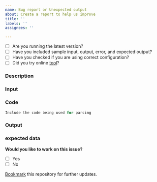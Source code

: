 ```yaml
---
name: Bug report or Unexpected output
about: Create a report to help us improve
title: ''
labels: ''
assignees: ''

---
```


* [ ] Are you running the latest version?
* [ ] Have you included sample input, output, error, and expected output? 
* [ ] Have you checked if you are using correct configuration?
* [ ] Did you try online [tool](https://naturalintelligence.github.io/fast-xml-parser/)?

### Description
<!-- Please provide following data to avoid long communication and fast resolution. --> 
### Input
<!-- Please include your sample code or steps to reproduce here -->

### Code
```js
Include the code being used for parsing
```

### Output
<!-- Please include output data or error here -->

### expected data
<!-- Please include expected output data here -->

**Would you like to work on this issue?**
<!-- choose one by changing [ ] to [x] -->
- [ ] Yes
- [ ] No

[Bookmark](https://github.com/NaturalIntelligence/fast-xml-parser/stargazers) this repository for further updates.

